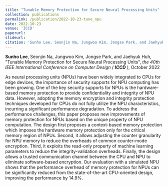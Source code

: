 ```yaml
---
title: "Tunable Memory Protection for Secure Neural Processing Units"
collection: publications
permalink: /publication/2022-10-23-tune_npu
date: 2022-10-23
venue: 'ICCD'
paperurl: 
slideurl: 
citation: 'Sunho Lee, Seonjin Na, Jungwoo Kim, Jongse Park, and Jaehyuk Huh, &quot;Tunable Memory Protection for Secure Neural Processing Units&quot;, the 40th IEEE International Conference on Computer Design (ICCD), October 2022'
---
```

**Sunho Lee**, Seonjin Na, Jungwoo Kim, Jongse Park, and Jaehyuk Huh, &quot;Tunable Memory Protection for Secure Neural Processing Units&quot;, *the 40th IEEE International Conference on Computer Design (* ***ICCD*** *)*, October 2022

<!-- [Paper](http://myshlee417.github.io/files/tune_npu_iccd_2022.pdf) -->
<!-- [Slide](http://myshlee417.github.io/files/tune_npu_slide_iccd_2022.pdf) -->

As neural processing units (NPUs) have been widely integrated to CPUs for edge devices, the importance of security supports for NPU computing has been growing. One of the key security supports for NPUs is the hardware-based memory protection to provide confidentiality and integrity of NPU data. However, adopting the memory encryption and integrity protection techniques developed for CPUs do not fully utilize the NPU characteristics, incurring a significant performance degradation. To address the performance challenges, this paper proposes new improvements of memory protection for NPUs based on the unique property of NPU computation. The design first proposes a context-based memory protection which imposes the hardware memory protection only for the critical memory region of NPUs. Second, it allows adjusting the counter granularity for NPU memory to reduce the overheads of common counter-mode encryption. Third, it exploits the read-only property of machine learning parameters to reduce the integrity-validation overheads. Finally, the design allows a trusted communication channel between the CPU and NPU to eliminate software-based encryption. Our evaluation with a simulated NPU shows that the performance overhead of memory protection for NPUs can be significantly reduced from the state-of-the-art CPU-oriented design, improving the performance by 14.9%.
